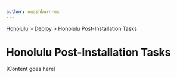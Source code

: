 ```yaml
---
author: nwashburn-ms
---
```


<a href="../overview.md">Honolulu</a> > <a href="../overview.md">Deploy</a> > Honolulu Post-Installation Tasks

# Honolulu Post-Installation Tasks

[Content goes here]
